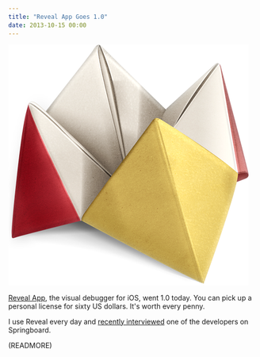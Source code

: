 ```yaml
---
title: "Reveal App Goes 1.0"
date: 2013-10-15 00:00
---
```


 ![](/img/import/blog/reveal-app-goes-10/AB3E5593EB6843EB859FC52C3B223ACA.png)

[Reveal App](http://revealapp.com), the visual debugger for iOS, went 1.0 today. You can pick up a personal license for sixty US dollars. It's worth every penny.

I use Reveal every day and [recently interviewed](http://springboardshow.com/episodes/24) one of the developers on Springboard.

(READMORE)
